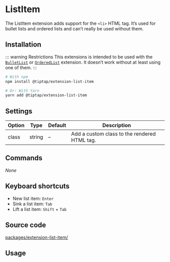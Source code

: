 # ListItem
The ListItem extension adds support for the `<li>` HTML tag. It’s used for bullet lists and ordered lists and can’t really be used without them.

## Installation
::: warning Restrictions
This extensions is intended to be used with the [`BulletList`](/api/extensions/bullet-list) or [`OrderedList`](/api/extensions/ordered-list) extension. It doesn’t work without at least using one of them.
:::

```bash
# With npm
npm install @tiptap/extension-list-item

# Or: With Yarn
yarn add @tiptap/extension-list-item
```

## Settings
| Option | Type   | Default | Description                                  |
| ------ | ------ | ------- | -------------------------------------------- |
| class  | string | –       | Add a custom class to the rendered HTML tag. |

## Commands
*None*

## Keyboard shortcuts
* New list item: `Enter`
* Sink a list item: `Tab`
* Lift a list item: `Shift` + `Tab`

## Source code
[packages/extension-list-item/](https://github.com/ueberdosis/tiptap-next/blob/main/packages/extension-list-item/)

## Usage
<demo name="Extensions/ListItem" highlight="3-8,20-22,41-43" />